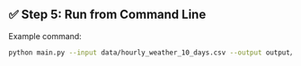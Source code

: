 ## ✅ Step 5: Run from Command Line
Example command:
```bash
python main.py --input data/hourly_weather_10_days.csv --output output/results.txt
```
